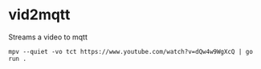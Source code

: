 # vid2mqtt

Streams a video to mqtt

```
mpv --quiet -vo tct https://www.youtube.com/watch?v=dQw4w9WgXcQ | go run .
```
